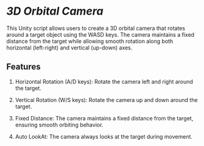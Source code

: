 # ***3D Orbital Camera***  
This Unity script allows users to create a 3D orbital camera that rotates around a target object using the WASD keys. The camera maintains a fixed distance from the target while allowing smooth rotation along both horizontal (left-right) and vertical (up-down) axes.

## **Features**  
1. Horizontal Rotation (A/D keys): Rotate the camera left and right around the target.  

2. Vertical Rotation (W/S keys): Rotate the camera up and down around the target.  

3. Fixed Distance: The camera maintains a fixed distance from the target, ensuring smooth orbiting behavior. 

4. Auto LookAt: The camera always looks at the target during movement.  

